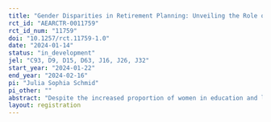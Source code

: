 ```yaml
---
title: "Gender Disparities in Retirement Planning: Unveiling the Role of Norms and Social Identity"
rct_id: "AEARCTR-0011759"
rct_id_num: "11759"
doi: "10.1257/rct.11759-1.0"
date: "2024-01-14"
status: "in_development"
jel: "C93, D9, D15, D63, J16, J26, J32"
start_year: "2024-01-22"
end_year: "2024-02-16"
pi: "Julia Sophia Schmid"
pi_other: ""
abstract: "Despite the increased proportion of women in education and leadership positions, gender gaps persist in many areas such as wages, investments and pensions. Factors influencing these discrepancies are manifold, including gender norms and social identity. This research study explores norm-related gender disparities in retirement planning. Using a large-scale online survey experiment in Germany, I will examine how emphasising prevailing gender norms regarding long-term financial decisions in relationships leads to gender differences in outcomes relevant to retirement planning. This research provides important results, especially in the context of gender equity, but also to understand mechanisms to address one of the most important challenges worldwide in the coming years, the changing pension system and increasing poverty in old age."
layout: registration
---
```


